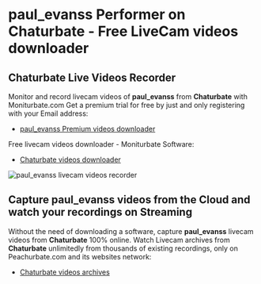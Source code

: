 # paul_evanss Performer on Chaturbate - Free LiveCam videos downloader

## Chaturbate Live Videos Recorder

Monitor and record livecam videos of **paul_evanss** from **Chaturbate** with Moniturbate.com
Get a premium trial for free by just and only registering with your Email address:
* [paul_evanss Premium videos downloader](https://moniturbate.com/request-demo-licence-key.html)

Free livecam videos downloader - Moniturbate Software:
* [Chaturbate videos downloader](https://moniturbate.com/moniturbate-download-software.html)

![paul_evanss livecam videos recorder](https://peachurnet.com/templates/moniturbate-software.png)


## Capture paul_evanss videos from the Cloud and watch your recordings on Streaming

Without the need of downloading a software, capture **paul_evanss** livecam videos from **Chaturbate** 100% online.
Watch Livecam archives from **Chaturbate** unlimitedly from thousands of existing recordings, only on Peachurbate.com and its websites network:
* [Chaturbate videos archives](https://peachurnet.com/)